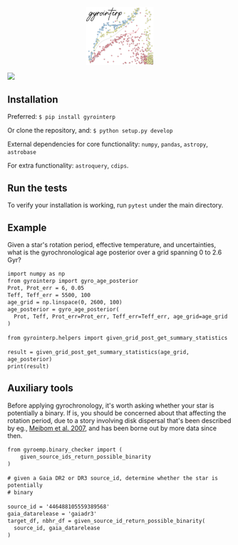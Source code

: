 <p align="center"><img src="docs/source/gyrointerp_logo.png" alt="gyrointerp" width="30%"/></p>

<img src="https://github.com/lgbouma/gyro-interp/workflows/Tests/badge.svg">

## Installation
Preferred:
`$ pip install gyrointerp`

Or clone the repository, and:
`$ python setup.py develop`

External dependencies for core functionality: `numpy`, `pandas`, `astropy`, `astrobase`

For extra functionality: `astroquery`, `cdips`.

## Run the tests
To verify your installation is working, run `pytest` under the main directory.

## Example

Given a star's rotation period, effective temperature, and uncertainties, what
is the gyrochronological age posterior over a grid spanning 0 to 2.6 Gyr?

```
import numpy as np
from gyrointerp import gyro_age_posterior
Prot, Prot_err = 6, 0.05
Teff, Teff_err = 5500, 100
age_grid = np.linspace(0, 2600, 100)
age_posterior = gyro_age_posterior(
  Prot, Teff, Prot_err=Prot_err, Teff_err=Teff_err, age_grid=age_grid
)

from gyrointerp.helpers import given_grid_post_get_summary_statistics

result = given_grid_post_get_summary_statistics(age_grid, age_posterior)
print(result)
```

## Auxiliary tools

Before applying gyrochronology, it's worth asking whether your star is
potentially a binary.  If is, you should be concerned about that affecting the
rotation period, due to a story involving disk dispersal that's been described
by eg., [Meibom et al. 2007](ui.adsabs.harvard.edu/abs/2007ApJ...665L.155M/),
and has been borne out by more data since then.

```
from gyroemp.binary_checker import (
    given_source_ids_return_possible_binarity
)

# given a Gaia DR2 or DR3 source_id, determine whether the star is potentially
# binary

source_id = '446488105559389568'
gaia_datarelease = 'gaiadr3'
target_df, nbhr_df = given_source_id_return_possible_binarity(
  source_id, gaia_datarelease
)
```
